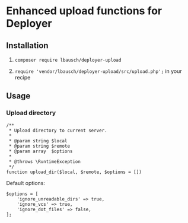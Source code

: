 # Enhanced upload functions for Deployer

## Installation

1. `composer require lbausch/deployer-upload`

1. `require 'vendor/lbausch/deployer-upload/src/upload.php';` in your recipe

## Usage

### Upload directory

```
/**
 * Upload directory to current server.
 *
 * @param string $local
 * @param string $remote
 * @param array  $options
 *
 * @throws \RuntimeException
 */
function upload_dir($local, $remote, $options = [])
```


Default options:
```
$options = [
    'ignore_unreadable_dirs' => true,
    'ignore_vcs' => true,
    'ignore_dot_files' => false,
];
```
